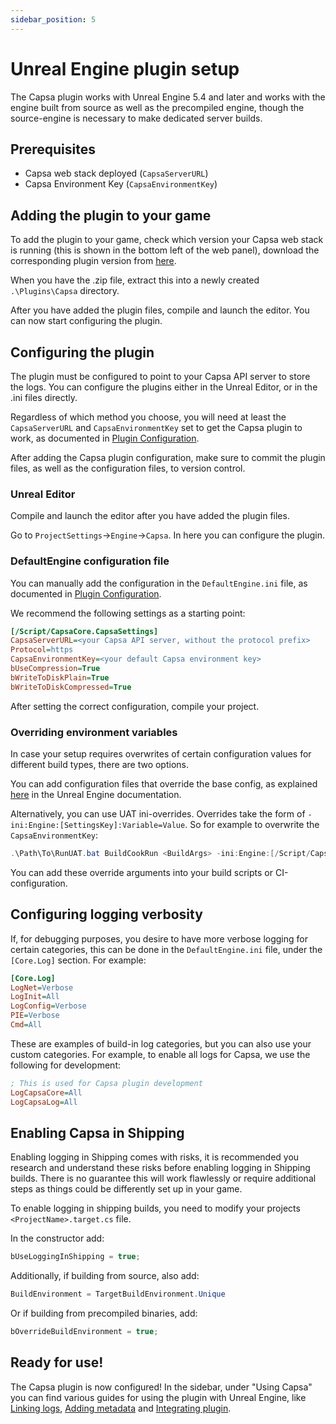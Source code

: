 ```yaml
---
sidebar_position: 5
---
```


# Unreal Engine plugin setup

The Capsa plugin works with Unreal Engine 5.4 and later and works with the engine built from source as well as the precompiled engine, though the source-engine is necessary to make dedicated server builds.

## Prerequisites

- Capsa web stack deployed (`CapsaServerURL`)
- Capsa Environment Key (`CapsaEnvironmentKey`)

## Adding the plugin to your game

To add the plugin to your game, check which version your Capsa web stack is running (this is shown in the bottom left of the web panel), download the corresponding plugin version from [here](https://github.com/capsa-gg/capsa-plugin-unreal-engine/tags).

When you have the .zip file, extract this into a newly created `.\Plugins\Capsa` directory.

After you have added the plugin files, compile and launch the editor. You can now start configuring the plugin.

## Configuring the plugin

The plugin must be configured to point to your Capsa API server to store the logs. You can configure the plugins either in the Unreal Editor, or in the .ini files directly.

Regardless of which method you choose, you will need at least the `CapsaServerURL` and `CapsaEnvironmentKey` set to get the Capsa plugin to work, as documented in [Plugin Configuration](../configuration/plugin-config.md).

After adding the Capsa plugin configuration, make sure to commit the plugin files, as well as the configuration files, to version control.

### Unreal Editor

Compile and launch the editor after you have added the plugin files.

Go to `ProjectSettings`->`Engine`->`Capsa`. In here you can configure the plugin.

### DefaultEngine configuration file

You can manually add the configuration in the `DefaultEngine.ini` file, as documented in [Plugin Configuration](../configuration/plugin-config.md).

We recommend the following settings as a starting point:

```ini
[/Script/CapsaCore.CapsaSettings]
CapsaServerURL=<your Capsa API server, without the protocol prefix>
Protocol=https
CapsaEnvironmentKey=<your default Capsa environment key>
bUseCompression=True
bWriteToDiskPlain=True
bWriteToDiskCompressed=True
```

After setting the correct configuration, compile your project.

### Overriding environment variables

In case your setup requires overwrites of certain configuration values for different build types, there are two options.

You can add configuration files that override the base config, as explained [here](https://dev.epicgames.com/documentation/en-us/unreal-engine/configuration-files-in-unreal-engine#configurationfilehierarchy) in the Unreal Engine documentation.

Alternatively, you can use UAT ini-overrides. Overrides take the form of `-ini:Engine:[SettingsKey]:Variable=Value`. So for example to overwrite the `CapsaEnvironmentKey`:

```ps1
.\Path\To\RunUAT.bat BuildCookRun <BuildArgs> -ini:Engine:[/Script/CapsaCore.CapsaSettings]:CapsaEnvironmentKey=<YourEnvironmentKey>
```

You can add these override arguments into your build scripts or CI-configuration.

## Configuring logging verbosity

If, for debugging purposes, you desire to have more verbose logging for certain categories, this can be done in the `DefaultEngine.ini` file, under the `[Core.Log]` section. For example:

```ini
[Core.Log]
LogNet=Verbose
LogInit=All
LogConfig=Verbose
PIE=Verbose
Cmd=All
```

These are examples of build-in log categories, but you can also use your custom categories. For example, to enable all logs for Capsa, we use the following for development:

```ini
; This is used for Capsa plugin development
LogCapsaCore=All
LogCapsaLog=All
```

## Enabling Capsa in Shipping

Enabling logging in Shipping comes with risks, it is recommended you research and understand these risks before enabling logging in Shipping builds. There is no guarantee this will work flawlessly or require additional steps as things could be differently set up in your game.

To enable logging in shipping builds, you need to modify your projects `<ProjectName>.target.cs` file.

In the constructor add:

```c#
bUseLoggingInShipping = true;
```

Additionally, if building from source, also add:

```c#
BuildEnvironment = TargetBuildEnvironment.Unique
```

Or if building from precompiled binaries, add:

```c#
bOverrideBuildEnvironment = true;
```

## Ready for use!

The Capsa plugin is now configured! In the sidebar, under "Using Capsa" you can find various guides for using the plugin with Unreal Engine, like [Linking logs](../using-capsa/linking-logs.md), [Adding metadata](../using-capsa/adding-metadata.md) and [Integrating plugin](../using-capsa/integrating-plugin.md).
